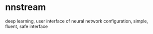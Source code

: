 # nnstream
deep learning, user interface of neural network configuration, simple, fluent, safe interface
